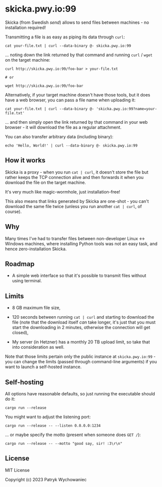 # skicka.pwy.io:99

Skicka (from Swedish _send_) allows to send files between machines - no
installation required!

Transmitting a file is as easy as piping its data through `curl`:

```
cat your-file.txt | curl --data-binary @- skicka.pwy.io:99
```

... noting down the link returned by that command and running `curl` / `wget` on
the target machine:

```
curl http://skicka.pwy.io:99/foo-bar > your-file.txt

# or

wget http://skicka.pwy.io:99/foo-bar
```

Alternatively, if your target machine doesn't have those tools, but it does have
a web browser, you can pass a file name when uploading it:

```
cat your-file.txt | curl --data-binary @- 'skicka.pwy.io:99?name=your-file.txt'
```

... and then simply open the link returned by that command in your web browser -
it will download the file as a regular attachment.

You can also transfer arbitrary data (including binary):

```
echo 'Hello, World!' | curl --data-binary @- skicka.pwy.io:99
```

## How it works

Skicka is a proxy - when you run `cat | curl`, it doesn't store the file but
rather keeps the TCP connection alive and then forwards it when you download the
file on the target machine.

It's very much like magic-wormhole, just installation-free!

This also means that links generated by Skicka are one-shot - you can't download
the same file twice (unless you run another `cat | curl`, of course).

## Why

Many times I've had to transfer files between non-developer Linux <-> Windows
machines, where installing Python tools was not an easy task, and hence 
zero-installation Skicka.

## Roadmap

- A simple web interface so that it's possible to transmit files without using
  terminal.

## Limits

- 8 GB maximum file size,

- 120 seconds between running `cat | curl` and starting to download the file
  (note that the download itself _can_ take longer, it's just that you must 
  start the downloading in 2 minutes, otherwise the connection will get closed),
  
- My server (in Hetzner) has a monthly 20 TB upload limit, so take that into
  consideration as well.
  
Note that those limits pertain only the public instance at `skicka.pwy.io:99` -
you can change the limits (passed through command-line arguments) if you want to
launch a self-hosted instance.

## Self-hosting

All options have reasonable defaults, so just running the executable should do
it:

```
cargo run --release
```

You might want to adjust the listening port:

```
cargo run --release -- --listen 0.0.0.0:1234
```

... or maybe specify the motto (present when someone does `GET /`):

```
cargo run --release -- --motto "good say, sir! :3\r\n"
```

## License

MIT License

Copyright (c) 2023 Patryk Wychowaniec
